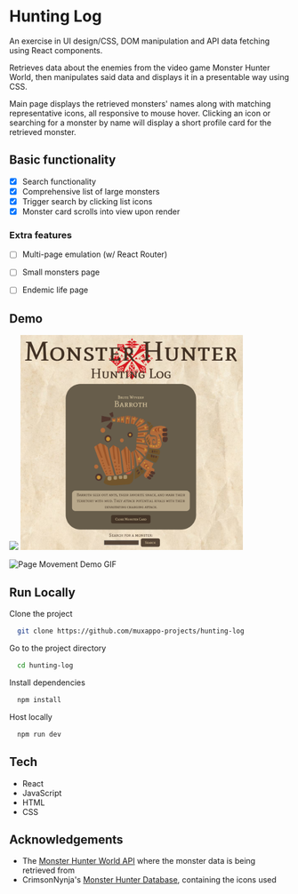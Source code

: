 # Hunting Log

An exercise in UI design/CSS, DOM manipulation and API data fetching using React components.

Retrieves data about the enemies from the video game Monster Hunter World, then manipulates said data and displays it in a presentable way using CSS.

Main page displays the retrieved monsters' names along with matching representative icons, all responsive to mouse hover. Clicking an icon or searching for a monster by name will display a short profile card for the retrieved monster.


## Basic functionality

- [x]  Search functionality
- [x]  Comprehensive list of large monsters
- [x]  Trigger search by clicking list icons
- [x]  Monster card scrolls into view upon render

### Extra features

- [ ]  Multi-page emulation (w/ React Router)
- [ ]  Small monsters page
- [ ]  Endemic life page


## Demo

<img src="site/screenshots/main_page.png" width=500 />

<img src="site/screenshots/monster_card.png?raw=true" width=400 />

![Page Movement Demo GIF](site/demo/8316m8.gif?raw=true "Movement Demo")
## Run Locally

Clone the project

```bash
  git clone https://github.com/muxappo-projects/hunting-log
```

Go to the project directory

```bash
  cd hunting-log
```

Install dependencies

```bash
  npm install
```

Host locally

```bash
  npm run dev
```


## Tech

- React 
- JavaScript
- HTML
- CSS


## Acknowledgements

 - The [Monster Hunter World API](https://docs.mhw-db.com/) where the monster data is being retrieved from
 - CrimsonNynja's [Monster Hunter Database](https://github.com/CrimsonNynja/monster-hunter-DB), containing the icons used

